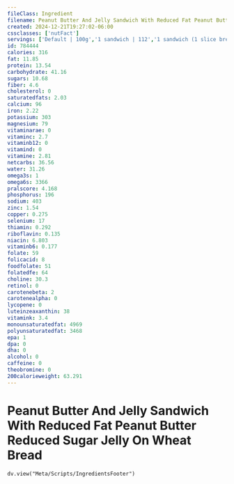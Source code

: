 ```yaml
---
fileClass: Ingredient
filename: Peanut Butter And Jelly Sandwich With Reduced Fat Peanut Butter Reduced Sugar Jelly On Wheat Bread
created: 2024-12-21T19:27:02-06:00
cssclasses: ['nutFact']
servings: ['Default | 100g','1 sandwich | 112','1 sandwich (1 slice bread) | 56']
id: 784444
calories: 316
fat: 11.85
protein: 13.54
carbohydrate: 41.16
sugars: 10.68
fiber: 4.6
cholesterol: 0
saturatedfats: 2.03
calcium: 96
iron: 2.22
potassium: 303
magnesium: 79
vitaminarae: 0
vitaminc: 2.7
vitaminb12: 0
vitamind: 0
vitamine: 2.81
netcarbs: 36.56
water: 31.26
omega3s: 1
omega6s: 3366
pralscore: 4.168
phosphorus: 196
sodium: 403
zinc: 1.54
copper: 0.275
selenium: 17
thiamin: 0.292
riboflavin: 0.135
niacin: 6.803
vitaminb6: 0.177
folate: 59
folicacid: 8
foodfolate: 51
folatedfe: 64
choline: 30.3
retinol: 0
carotenebeta: 2
carotenealpha: 0
lycopene: 0
luteinzeaxanthin: 38
vitamink: 3.4
monounsaturatedfat: 4969
polyunsaturatedfat: 3468
epa: 1
dpa: 0
dha: 0
alcohol: 0
caffeine: 0
theobromine: 0
200calorieweight: 63.291
---
```


# Peanut Butter And Jelly Sandwich With Reduced Fat Peanut Butter Reduced Sugar Jelly On Wheat Bread

```dataviewjs
dv.view("Meta/Scripts/IngredientsFooter")
```